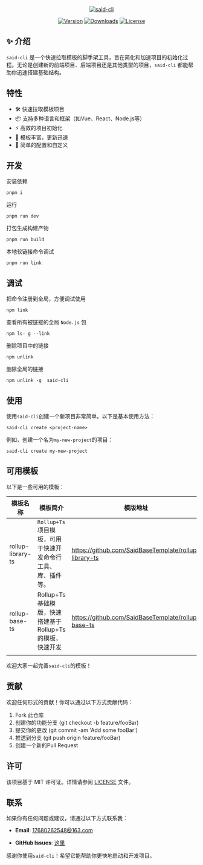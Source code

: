 
<p align="center"><a href="https://github.com/guizimo/said-cli" target="_blank" rel="noopener noreferrer"><img src="https://guizimo.oss-cn-shanghai.aliyuncs.com/img/said.png" alt="said-cli" /></a></p>

<p align="center">
  <a href="https://www.npmjs.com/package/said-cli"><img src="https://img.shields.io/npm/v/said-cli.svg?sanitize=true" alt="Version"></a>
  <a href="https://www.npmjs.com/package/said-cli"><img src="https://img.shields.io/npm/dm/said-cli.svg?sanitize=true" alt="Downloads"></a>
  <a href="https://github.com/guizimo/said-cli/blob/master/LICENSE"><img src="https://img.shields.io/npm/l/said-cli.svg?sanitize=true" alt="License"></a>
</p>

## ✨ 介绍

`said-cli` 是一个快速拉取模板的脚手架工具，旨在简化和加速项目的初始化过程。无论是创建新的前端项目、后端项目还是其他类型的项目，`said-cli` 都能帮助你迅速搭建基础结构。

## 特性

- 🛠️ 快速拉取模板项目
- 📦 支持多种语言和框架（如Vue、React、Node.js等）
- ⚡ 高效的项目初始化
- 🔄 模板丰富，更新迅速
- 🔧 简单的配置和自定义

## 开发

安装依赖

```shell
pnpm i
```

运行

```shell
pnpm run dev
```

打包生成构建产物

```shell
pnpm run build
```

本地软链接命令调试

```shell
pnpm run link
```

## 调试

把命令注册到全局，方便调试使用

```shell
npm link
```

查看所有被链接的全局 `Node.js` 包

```shell
npm ls- g --link
```

删除项目中的链接

```shell
npm unlink
```

删除全局的链接

```shell
npm unlink -g  said-cli
```

## 使用

使用`said-cli`创建一个新项目非常简单。以下是基本使用方法：

```
said-cli create <project-name>
```

例如，创建一个名为`my-new-project`的项目：

```
said-cli create my-new-project
```

## 可用模板

以下是一些可用的模板：

| 模板名称          | 模板简介                                                    | 模版地址                                              |
| ----------------- | ----------------------------------------------------------- | ----------------------------------------------------- |
| rollup-library-ts | `Rollup+Ts`项目模板，可用于快速开发命令行工具、库、插件等。 | https://github.com/SaidBaseTemplate/rollup-library-ts |
| rollup-base-ts    | Rollup+Ts基础模版，快速搭建基于Rollup+Ts的模板，快速开发    | https://github.com/SaidBaseTemplate/rollup-base-ts    |
|                   |                                                             |                                                       |

欢迎大家一起完善`said-cli`的模板！

## 贡献

欢迎任何形式的贡献！你可以通过以下方式贡献代码：

1. Fork 此仓库
2. 创建你的功能分支 (git checkout -b feature/fooBar)
3. 提交你的更改 (git commit -am 'Add some fooBar')
4. 推送到分支 (git push origin feature/fooBar)
5. 创建一个新的Pull Request

## 许可

该项目基于 MIT 许可证。详情请参阅 [LICENSE](https://github.com/guizimo/said-cli/blob/main/LICENSE) 文件。

## 联系

如果你有任何问题或建议，请通过以下方式联系我：

- **Email**:  17680262548@163.com

- **GitHub Issues**: [这里](https://github.com/guizimo/said-cli/issues)



感谢你使用`said-cli`！希望它能帮助你更快地启动和开发项目。





